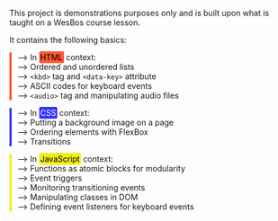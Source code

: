 This project is demonstrations purposes only and is built upon what is taught on a WesBos course lesson.

It contains the following basics:

<div style="border-left: 4px solid #FF5733; padding-left: 10px;">

--> In <span style="background-color: #FF5733; color: #000; padding: 1px; border-radius: 3px; border: 1px solid #FF5733">HTML</span> context:\
--> Ordered and unordered lists\
--> `<kbd>` tag and `<data-key>` attribute\
--> ASCII codes for keyboard events\
--> `<audio>` tag and manipulating audio files

</div>

<div style="border-left: 4px solid #3633ff; padding-left: 10px;">

--> In <span style="background-color: #3633ff; color: #fff; padding: 1px; border-radius: 3px; border: 1px solid #3633ff">CSS</span> context:\
--> Putting a background image on a page\
--> Ordering elements with FlexBox\
--> Transitions

</div>

<div style="border-left: 4px solid #f1ee15; padding-left: 10px;">

--> In <span style="background-color: #f1ee15; color: #000; padding: 1px; border-radius: 3px; border: 1px solid #f1ee15">JavaScript</span> context:\
--> Functions as atomic blocks for modularity\
--> Event triggers\
--> Monitoring transitioning events\
--> Manipulating classes in DOM\
--> Defining event listeners for keyboard events

</div>
